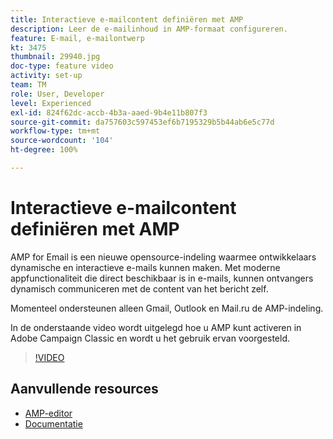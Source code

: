 ```yaml
---
title: Interactieve e-mailcontent definiëren met AMP
description: Leer de e-mailinhoud in AMP-formaat configureren.
feature: E-mail, e-mailontwerp
kt: 3475
thumbnail: 29940.jpg
doc-type: feature video
activity: set-up
team: TM
role: User, Developer
level: Experienced
exl-id: 824f62dc-accb-4b3a-aaed-9b4e11b807f3
source-git-commit: da757603c597453ef6b7195329b5b44ab6e5c77d
workflow-type: tm+mt
source-wordcount: '104'
ht-degree: 100%

---
```


# Interactieve e-mailcontent definiëren met AMP

AMP for Email is een nieuwe opensource-indeling waarmee ontwikkelaars dynamische en interactieve e-mails kunnen maken. Met moderne appfunctionaliteit die direct beschikbaar is in e-mails, kunnen ontvangers dynamisch communiceren met de content van het bericht zelf.

Momenteel ondersteunen alleen Gmail, Outlook en Mail.ru de AMP-indeling.

In de onderstaande video wordt uitgelegd hoe u AMP kunt activeren in Adobe Campaign Classic en wordt u het gebruik ervan voorgesteld.

>[!VIDEO](https://video.tv.adobe.com/v/29940?quality=12&learn=on)

## Aanvullende resources

* [AMP-editor](https://playground.amp.dev/)
* [Documentatie](https://experienceleague.adobe.com/docs/campaign-classic/using/sending-messages/sending-emails/defining-interactive-content.html?lang=nl#about-amp-for-email)
